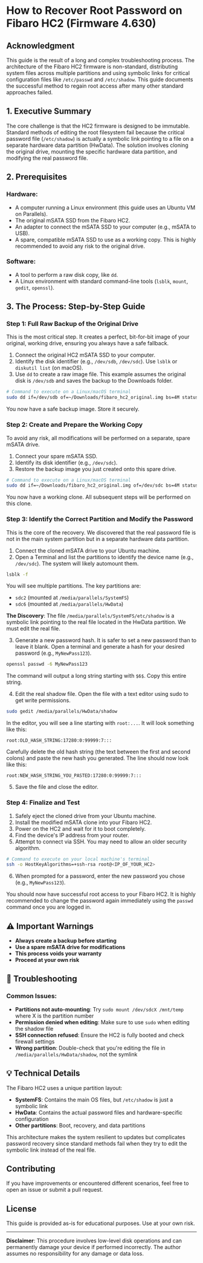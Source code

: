 # How to Recover Root Password on Fibaro HC2 (Firmware 4.630)

## Acknowledgment
This guide is the result of a long and complex troubleshooting process. The architecture of the Fibaro HC2 firmware is non-standard, distributing system files across multiple partitions and using symbolic links for critical configuration files like `/etc/passwd` and `/etc/shadow`. This guide documents the successful method to regain root access after many other standard approaches failed.

## 1. Executive Summary
The core challenge is that the HC2 firmware is designed to be immutable. Standard methods of editing the root filesystem fail because the critical password file (`/etc/shadow`) is actually a symbolic link pointing to a file on a separate hardware data partition (HwData). The solution involves cloning the original drive, mounting the specific hardware data partition, and modifying the real password file.

## 2. Prerequisites

### Hardware:
- A computer running a Linux environment (this guide uses an Ubuntu VM on Parallels).
- The original mSATA SSD from the Fibaro HC2.
- An adapter to connect the mSATA SSD to your computer (e.g., mSATA to USB).
- A spare, compatible mSATA SSD to use as a working copy. This is highly recommended to avoid any risk to the original drive.

### Software:
- A tool to perform a raw disk copy, like `dd`.
- A Linux environment with standard command-line tools (`lsblk`, `mount`, `gedit`, `openssl`).
## 3. The Process: Step-by-Step Guide

### Step 1: Full Raw Backup of the Original Drive
This is the most critical step. It creates a perfect, bit-for-bit image of your original, working drive, ensuring you always have a safe fallback.

1. Connect the original HC2 mSATA SSD to your computer.
2. Identify the disk identifier (e.g., `/dev/sdb`, `/dev/sdc`). Use `lsblk` or `diskutil list` (on macOS).
3. Use `dd` to create a raw image file. This example assumes the original disk is `/dev/sdb` and saves the backup to the Downloads folder.

```bash
# Command to execute on a Linux/macOS terminal
sudo dd if=/dev/sdb of=~/Downloads/fibaro_hc2_original.img bs=4M status=progress
```

You now have a safe backup image. Store it securely.

### Step 2: Create and Prepare the Working Copy
To avoid any risk, all modifications will be performed on a separate, spare mSATA drive.

1. Connect your spare mSATA SSD.
2. Identify its disk identifier (e.g., `/dev/sdc`).
3. Restore the backup image you just created onto this spare drive.

```bash
# Command to execute on a Linux/macOS terminal
sudo dd if=~/Downloads/fibaro_hc2_original.img of=/dev/sdc bs=4M status=progress
```

You now have a working clone. All subsequent steps will be performed on this clone.

### Step 3: Identify the Correct Partition and Modify the Password
This is the core of the recovery. We discovered that the real password file is not in the main system partition but in a separate hardware data partition.

1. Connect the cloned mSATA drive to your Ubuntu machine.
2. Open a Terminal and list the partitions to identify the device name (e.g., `/dev/sdc`). The system will likely automount them.

```bash
lsblk -f
```

You will see multiple partitions. The key partitions are:
- `sdc2` (mounted at `/media/parallels/SystemFS`)
- `sdc6` (mounted at `/media/parallels/HwData`)

**The Discovery**: The file `/media/parallels/SystemFS/etc/shadow` is a symbolic link pointing to the real file located in the HwData partition. We must edit the real file.

3. Generate a new password hash. It is safer to set a new password than to leave it blank. Open a terminal and generate a hash for your desired password (e.g., `MyNewPass123`).

```bash
openssl passwd -6 MyNewPass123
```

The command will output a long string starting with `$6$`. Copy this entire string.

4. Edit the real shadow file. Open the file with a text editor using sudo to get write permissions.

```bash
sudo gedit /media/parallels/HwData/shadow
```

In the editor, you will see a line starting with `root:...`. It will look something like this:
```
root:OLD_HASH_STRING:17280:0:99999:7:::
```

Carefully delete the old hash string (the text between the first and second colons) and paste the new hash you generated. The line should now look like this:
```
root:NEW_HASH_STRING_YOU_PASTED:17280:0:99999:7:::
```

5. Save the file and close the editor.

### Step 4: Finalize and Test

1. Safely eject the cloned drive from your Ubuntu machine.
2. Install the modified mSATA clone into your Fibaro HC2.
3. Power on the HC2 and wait for it to boot completely.
4. Find the device's IP address from your router.
5. Attempt to connect via SSH. You may need to allow an older security algorithm.

```bash
# Command to execute on your local machine's terminal
ssh -o HostKeyAlgorithms=+ssh-rsa root@<IP_OF_YOUR_HC2>
```

6. When prompted for a password, enter the new password you chose (e.g., `MyNewPass123`).

You should now have successful root access to your Fibaro HC2. It is highly recommended to change the password again immediately using the `passwd` command once you are logged in.

## ⚠️ Important Warnings

- **Always create a backup before starting**
- **Use a spare mSATA drive for modifications**
- **This process voids your warranty**
- **Proceed at your own risk**

## 🔧 Troubleshooting

### Common Issues:
- **Partitions not auto-mounting**: Try `sudo mount /dev/sdcX /mnt/temp` where X is the partition number
- **Permission denied when editing**: Make sure to use `sudo` when editing the shadow file
- **SSH connection refused**: Ensure the HC2 is fully booted and check firewall settings
- **Wrong partition**: Double-check that you're editing the file in `/media/parallels/HwData/shadow`, not the symlink

## 💡 Technical Details

The Fibaro HC2 uses a unique partition layout:
- **SystemFS**: Contains the main OS files, but `/etc/shadow` is just a symbolic link
- **HwData**: Contains the actual password files and hardware-specific configuration
- **Other partitions**: Boot, recovery, and data partitions

This architecture makes the system resilient to updates but complicates password recovery since standard methods fail when they try to edit the symbolic link instead of the real file.

## Contributing

If you have improvements or encountered different scenarios, feel free to open an issue or submit a pull request.

## License

This guide is provided as-is for educational purposes. Use at your own risk.

---

**Disclaimer**: This procedure involves low-level disk operations and can permanently damage your device if performed incorrectly. The author assumes no responsibility for any damage or data loss.
